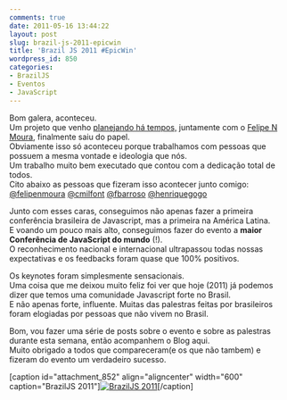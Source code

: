 ```yaml
---
comments: true
date: 2011-05-16 13:44:22
layout: post
slug: brazil-js-2011-epicwin
title: 'Brazil JS 2011 #EpicWin'
wordpress_id: 850
categories:
- BrazilJS
- Eventos
- JavaScript
---
```


Bom galera, aconteceu.  
Um projeto que venho [planejando há tempos,](http://jaydson.org/brazil-js-primeira-confer%c3%aancia-brasileira-de-javascript) juntamente com o [Felipe N Moura](http://felipenmoura.org), finalmente saiu do papel.  
Obviamente isso só aconteceu porque trabalhamos com pessoas que possuem a mesma vontade e ideologia que nós.  
Um trabalho muito bem executado que contou com a dedicação total de todos.  
Cito abaixo as pessoas que fizeram isso acontecer junto comigo:  
[@felipenmoura](http://twitter.com/felipenmoura) [@cmilfont](http://twitter.com/cmilfont) [@fbarroso](http://twitter.com/fbarroso) [@henriquegogo](http://twitter.com/henriquegogo)  

Junto com esses caras, conseguimos não apenas fazer a primeira conferência brasileira de Javascript, mas a primeira na América Latina.  
E voando um pouco mais alto, conseguimos fazer do evento a **maior Conferência de JavaScript do mundo** (!).  
O reconhecimento nacional e internacional ultrapassou todas nossas expectativas e os feedbacks foram quase que 100% positivos.  

Os keynotes foram simplesmente sensacionais.  
Uma coisa que me deixou muito feliz foi ver que hoje (2011) já podemos dizer que temos uma comunidade Javascript forte no Brasil.  
E não apenas forte, influente. Muitas das palestras feitas por brasileiros foram elogiadas por pessoas que não vivem no Brasil.  

Bom, vou fazer uma série de posts sobre o evento e sobre as palestras durante esta semana, então acompanhem o Blog aqui.  
Muito obrigado a todos que compareceram(e os que não tambem) e fizeram do evento um verdadeiro sucesso.  

[caption id="attachment_852" align="aligncenter" width="600" caption="BrazilJS 2011"][![BrazilJS 2011](http://jaydson-org.web102.redehost.com.br/assets/galera.jpg)](http://jaydson-org.web102.redehost.com.br/assets/galera.jpg)[/caption]  